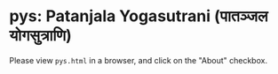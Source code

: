 # pys: Patanjala Yogasutrani (पातञ्जल योगसुत्राणि)

Please view `pys.html` in a browser, and click on the "About" checkbox.

